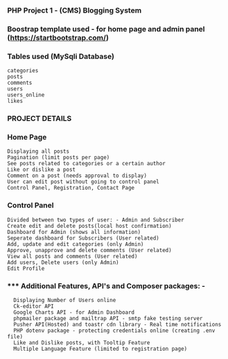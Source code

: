 ### PHP Project 1 - (CMS) Blogging System


### Boostrap template used - for home page and admin panel (https://startbootstrap.com/)


### Tables used (MySqli Database)
    categories
    posts
    comments
    users
    users_online
    likes



### PROJECT DETAILS 

### Home Page
    Displaying all posts
    Pagination (limit posts per page)
    See posts related to categories or a certain author
    Like or dislike a post
    Comment on a post (needs approval to display)
    User can edit post without going to control panel
    Control Panel, Registration, Contact Page
   
  
### Control Panel
    Divided between two types of user: - Admin and Subscriber
    Create edit and delete posts(local host confirmation)
    Dashboard for Admin (shows all information)
    Seperate dashboard for Subscribers (User related)
    Add, update and edit categories (only Admin)
    Approve, unapprove and delete comments (User related)
    View all posts and comments (User related)
    Add users, Delete users (only Admin)
    Edit Profile


### *** Additional Features, API's and Composer packages: -
      Displaying Number of Users online
      Ck-editor API
      Google Charts API - for Admin Dashboard
      phpmailer package and mailtrap API - smtp fake testing server
      Pusher API(Hosted) and toastr cdn library - Real time notifications
      PHP dotenv package - protecting credentials online (creating .env file)
      Like and Dislike posts, with Tooltip Feature
      Multiple Language Feature (limited to registration page)
    
    

    
    
    

